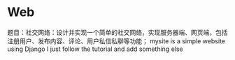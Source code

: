 # Web
题目：社交网络：设计并实现一个简单的社交网络，实现服务器端、网页端，包括注册用户、发布内容、评论、用户私信私聊等功能；
mysite is a simple website using Django
I just follow the tutorial and add something else

